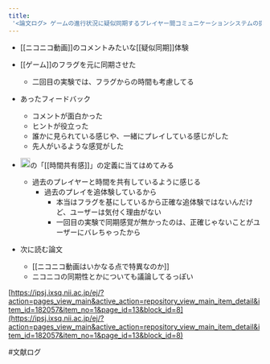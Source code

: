 ```yaml
---
title:
 '<論文ログ> ゲームの進行状況に疑似同期するプレイヤー間コミュニケーションシステムの提案'
---
```


- [[ニコニコ動画]]のコメントみたいな[[疑似同期]]体験
- [[ゲーム]]のフラグを元に同期させた
    - 二回目の実験では、フラグからの時間も考慮してる

- あったフィードバック
    - コメントが面白かった
    - ヒントが役立った
    - 誰かに見られている感じや、一緒にプレイしている感じがした
    - 先人がいるような感覚がした

- <img src='https://scrapbox.io/api/pages/blu3mo-public/blu3mo/icon' alt='blu3mo.icon' height="19.5"/>の「[[時間共有感]]」の定義に当てはめてみる
    - 過去のプレイヤーと時間を共有しているように感じる
        - 過去のプレイを追体験しているから
            - 本当はフラグを基にしているから正確な追体験ではないんだけど、ユーザーは気付く理由がない
            - 一回目の実験で同期感覚が無かったのは、正確じゃないことがユーザーにバレちゃったから

- 次に読む論文
    - [[ニコニコ動画はいかなる点で特異なのか]]
    - ニコニコの同期性とかについても議論してるっぽい

[https://ipsj.ixsq.nii.ac.jp/ej/?action=pages_view_main&active_action=repository_view_main_item_detail&item_id=182057&item_no=1&page_id=13&block_id=8](https://ipsj.ixsq.nii.ac.jp/ej/?action=pages_view_main&active_action=repository_view_main_item_detail&item_id=182057&item_no=1&page_id=13&block_id=8)

#文献ログ
